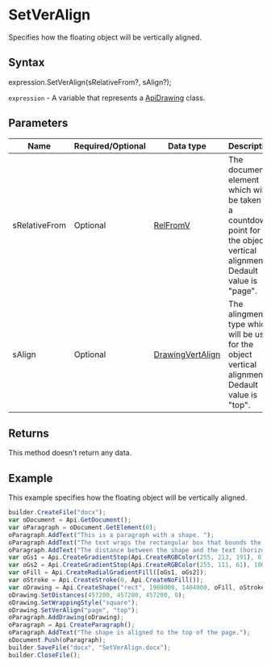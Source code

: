 # SetVerAlign

Specifies how the floating object will be vertically aligned.

## Syntax

expression.SetVerAlign(sRelativeFrom?, sAlign?);

`expression` - A variable that represents a [ApiDrawing](../ApiDrawing.md) class.

## Parameters

| **Name** | **Required/Optional** | **Data type** | **Description** |
| ------------- | ------------- | ------------- | ------------- |
| sRelativeFrom | Optional | [RelFromV](../../../Enumerations/RelFromV.md) | The document element which will be taken as a countdown point for the object vertical alignment. Dedault value is "page". |
| sAlign | Optional | [DrawingVertAlign](../../../Enumerations/DrawingVertAlign.md) | The alingment type which will be used for the object vertical alignment. Dedault value is "top". |

## Returns

This method doesn't return any data.

## Example

This example specifies how the floating object will be vertically aligned.

```javascript
builder.CreateFile("docx");
var oDocument = Api.GetDocument();
var oParagraph = oDocument.GetElement(0);
oParagraph.AddText("This is a paragraph with a shape. ");
oParagraph.AddText("The text wraps the rectangular box that bounds the object. ");
oParagraph.AddText("The distance between the shape and the text (horizontally) is half an inch (457200 English measure units).");
var oGs1 = Api.CreateGradientStop(Api.CreateRGBColor(255, 213, 191), 0);
var oGs2 = Api.CreateGradientStop(Api.CreateRGBColor(255, 111, 61), 100000);
var oFill = Api.CreateRadialGradientFill([oGs1, oGs2]);
var oStroke = Api.CreateStroke(0, Api.CreateNoFill());
var oDrawing = Api.CreateShape("rect", 1908000, 1404000, oFill, oStroke);
oDrawing.SetDistances(457200, 457200, 457200, 0);
oDrawing.SetWrappingStyle("square");
oDrawing.SetVerAlign("page", "top");
oParagraph.AddDrawing(oDrawing);
oParagraph = Api.CreateParagraph();
oParagraph.AddText("The shape is aligned to the top of the page.");
oDocument.Push(oParagraph);
builder.SaveFile("docx", "SetVerAlign.docx");
builder.CloseFile();
```